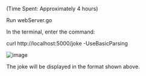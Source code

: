 (Time Spent: Approximately 4 hours)

Run webServer.go

In the terminal, enter the command: 

curl http://localhost:5000/joke -UseBasicParsing

![image](https://user-images.githubusercontent.com/24797287/204219489-39173609-26d2-4ce1-9408-d8aa36931683.png)

The joke will be displayed in the format shown above.

